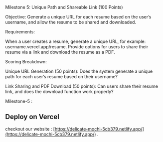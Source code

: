 
Milestone 5: Unique Path and Shareable Link (100 Points)

Objective:
Generate a unique URL for each resume based on the user’s username, and allow the resume to be shared and downloaded.

Requirements:

When a user creates a resume, generate a unique URL, for example: username.vercel.app/resume.
Provide options for users to share their resume via a link and download the resume as a PDF.


Scoring Breakdown:

Unique URL Generation (50 points):
Does the system generate a unique path for each user’s resume based on their username?

Link Sharing and PDF Download (50 points):
Can users share their resume link, and does the download function work properly?



Milestone-5 :
## Deploy on Vercel 

checkout our website :
[https://delicate-mochi-5cb379.netlify.app/](https://delicate-mochi-5cb379.netlify.app/) .